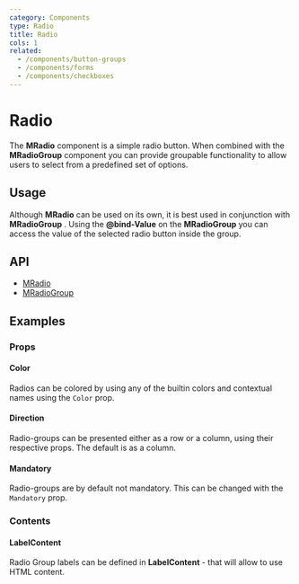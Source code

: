 ```yaml
---
category: Components
type: Radio
title: Radio
cols: 1
related:
  - /components/button-groups
  - /components/forms
  - /components/checkboxes
---
```


# Radio

The **MRadio** component is a simple radio button. When combined with the **MRadioGroup** component you can provide
groupable functionality to allow users to select from a predefined set of options.

## Usage

Although **MRadio** can be used on its own, it is best used in conjunction with **MRadioGroup** . Using the **@bind-Value** on the **MRadioGroup** you can access the value of the selected radio button inside the group.

<radio-usage></radio-usage>

## API

- [MRadio](/api/MRadio)
- [MRadioGroup](/api/MRadioGroup)

## Examples

### Props

#### Color

Radios can be colored by using any of the builtin colors and contextual names using the `Color` prop.

<example file="" />

#### Direction

Radio-groups can be presented either as a row or a column, using their respective props. The default is as a column.

<example file="" />

#### Mandatory

Radio-groups are by default not mandatory. This can be changed with the `Mandatory` prop.

<example file="" />

### Contents

#### LabelContent

Radio Group labels can be defined in **LabelContent** - that will allow to use HTML content.

<example file="" />